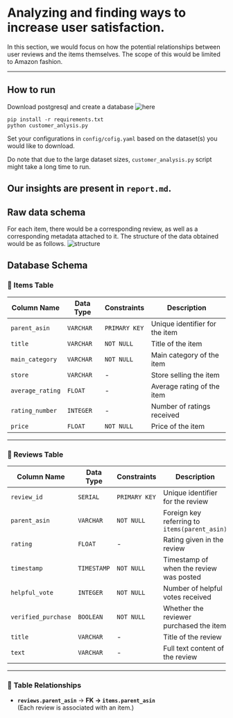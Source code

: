 # Analyzing and finding ways to increase user satisfaction.
In this section, we would focus on how the potential relationships between user reviews and the items themselves. The scope of this would be limited to Amazon fashion.

---

## How to run
Download postgresql and create a database ![here](https://www.postgresql.org/)
```
pip install -r requirements.txt
python customer_anlysis.py
```
Set your configurations in ```config/cofig.yaml``` based on the dataset(s) you would like to download.

Do note that due to the large dataset sizes, ```customer_analysis.py``` script might take a long time to run.

Our insights are present in ```report.md```.
---

## Raw data schema
For each item, there would be a corresponding review, as well as a corresponding metadata attached to it. The structure of the data obtained would be as follows. ![structure](https://amazon-reviews-2023.github.io/)

## Database Schema

### 📌 Items Table
| Column Name      | Data Type  | Constraints         | Description |
|-----------------|-----------|--------------------|-------------|
| `parent_asin`   | `VARCHAR`  | `PRIMARY KEY`      | Unique identifier for the item |
| `title`         | `VARCHAR`  | `NOT NULL`         | Title of the item |
| `main_category` | `VARCHAR`  | `NOT NULL`         | Main category of the item |
| `store`         | `VARCHAR`  | -                  | Store selling the item |
| `average_rating`| `FLOAT`    | -                  | Average rating of the item |
| `rating_number` | `INTEGER`  | -                  | Number of ratings received |
| `price`         | `FLOAT`    | `NOT NULL`         | Price of the item |

---

### 📌 Reviews Table
| Column Name        | Data Type  | Constraints        | Description |
|-------------------|-----------|------------------|-------------|
| `review_id`      | `SERIAL`   | `PRIMARY KEY`     | Unique identifier for the review |
| `parent_asin`    | `VARCHAR`  | `NOT NULL`        | Foreign key referring to `items(parent_asin)` |
| `rating`         | `FLOAT`    | -                 | Rating given in the review |
| `timestamp`      | `TIMESTAMP`| `NOT NULL`        | Timestamp of when the review was posted |
| `helpful_vote`   | `INTEGER`  | `NOT NULL`        | Number of helpful votes received |
| `verified_purchase` | `BOOLEAN` | `NOT NULL`       | Whether the reviewer purchased the item |
| `title`         | `VARCHAR`  | -                 | Title of the review |
| `text`          | `VARCHAR`  | -                 | Full text content of the review |

---

### 🔗 **Table Relationships**
- **`reviews.parent_asin`** → **FK → `items.parent_asin`**  
  (Each review is associated with an item.)

